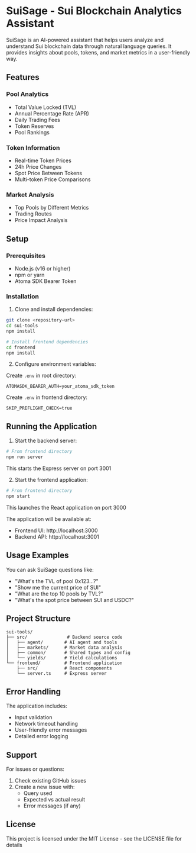 # SuiSage - Sui Blockchain Analytics Assistant

SuiSage is an AI-powered assistant that helps users analyze and understand Sui blockchain data through natural language queries. It provides insights about pools, tokens, and market metrics in a user-friendly way.

## Features

### Pool Analytics

- Total Value Locked (TVL)
- Annual Percentage Rate (APR)
- Daily Trading Fees
- Token Reserves
- Pool Rankings

### Token Information

- Real-time Token Prices
- 24h Price Changes
- Spot Price Between Tokens
- Multi-token Price Comparisons

### Market Analysis

- Top Pools by Different Metrics
- Trading Routes
- Price Impact Analysis

## Setup

### Prerequisites

- Node.js (v16 or higher)
- npm or yarn
- Atoma SDK Bearer Token

### Installation

1. Clone and install dependencies:

```bash
git clone <repository-url>
cd sui-tools
npm install

# Install frontend dependencies
cd frontend
npm install
```

2. Configure environment variables:

Create `.env` in root directory:

```
ATOMASDK_BEARER_AUTH=your_atoma_sdk_token
```

Create `.env` in frontend directory:

```
SKIP_PREFLIGHT_CHECK=true
```

## Running the Application

1. Start the backend server:

```bash
# From frontend directory
npm run server
```

This starts the Express server on port 3001

2. Start the frontend application:

```bash
# From frontend directory
npm start
```

This launches the React application on port 3000

The application will be available at:

- Frontend UI: http://localhost:3000
- Backend API: http://localhost:3001

## Usage Examples

You can ask SuiSage questions like:

- "What's the TVL of pool 0x123...?"
- "Show me the current price of SUI"
- "What are the top 10 pools by TVL?"
- "What's the spot price between SUI and USDC?"

## Project Structure

```
sui-tools/
├── src/               # Backend source code
│   ├── agent/        # AI agent and tools
│   ├── markets/      # Market data analysis
│   ├── common/       # Shared types and config
│   └── yields/       # Yield calculations
└── frontend/         # Frontend application
    ├── src/          # React components
    └── server.ts     # Express server
```

## Error Handling

The application includes:

- Input validation
- Network timeout handling
- User-friendly error messages
- Detailed error logging

## Support

For issues or questions:

1. Check existing GitHub issues
2. Create a new issue with:
   - Query used
   - Expected vs actual result
   - Error messages (if any)

## License

This project is licensed under the MIT License - see the LICENSE file for details
